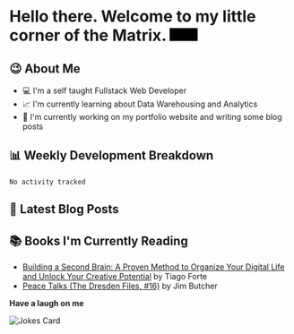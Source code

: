 # Hello there. Welcome to my little corner of the Matrix. <img src="./images/matrix.gif" width="50px">

## :wink: About Me
- :computer: I'm a self taught Fullstack Web Developer
- :chart_with_upwards_trend: I'm currently learning about Data Warehousing and Analytics
- :bookmark_tabs: I'm currently working on my portfolio website and writing some blog posts

## :bar_chart: Weekly Development Breakdown
<!--START_SECTION:waka-->

```text
No activity tracked
```

<!--END_SECTION:waka-->

## :memo: Latest Blog Posts
<!-- BLOG-POST-LIST:START -->
<!-- BLOG-POST-LIST:END -->

## :books: Books I'm Currently Reading
<!-- GOODREADS-LIST:START -->
- [Building a Second Brain: A Proven Method to Organize Your Digital Life and Unlock Your Creative Potential](https://www.goodreads.com/review/show/4706441077?utm_medium=api&utm_source=rss) by Tiago Forte
- [Peace Talks (The Dresden Files, #16)](https://www.goodreads.com/review/show/5423476938?utm_medium=api&utm_source=rss) by Jim Butcher
<!-- GOODREADS-LIST:END -->

**Have a laugh on me**

<img src="https://readme-jokes.vercel.app/api" alt="Jokes Card" />